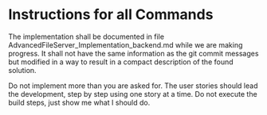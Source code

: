 # Instructions for all Commands

The implementation shall be documented in file AdvancedFileServer_Implementation_backend.md
while we are making progress. It shall not have the same information as the git
commit messages but modified in a way to result in a compact description of the
found solution.

Do not implement more than you are asked for. The user stories should lead the
development, step by step using one story at a time. Do not execute the build
steps, just show me what I should do.
